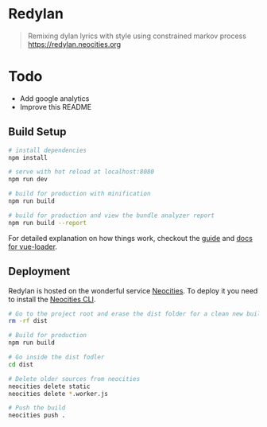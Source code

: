 # Redylan

> Remixing dylan lyrics with style using constrained markov process https://redylan.neocities.org

# Todo
* Add google analytics
* Improve this README

## Build Setup

``` bash
# install dependencies
npm install

# serve with hot reload at localhost:8080
npm run dev

# build for production with minification
npm run build

# build for production and view the bundle analyzer report
npm run build --report

```

For detailed explanation on how things work, checkout the [guide](http://vuejs-templates.github.io/webpack/) and [docs for vue-loader](http://vuejs.github.io/vue-loader).


## Deployment

Redylan is hosted on the wonderful service [Neocities](https://neocities.org/). To deploy it you need to install the [Neocities CLI](https://neocities.org/cli).

``` bash
# Go to the project root and erase the dist folder for a clean new build
rm -rf dist

# Build for production 
npm run build

# Go inside the dist fodler
cd dist

# Delete older sources from neocities
neocities delete static
neocities delete *.worker.js

# Push the build
neocities push .
```